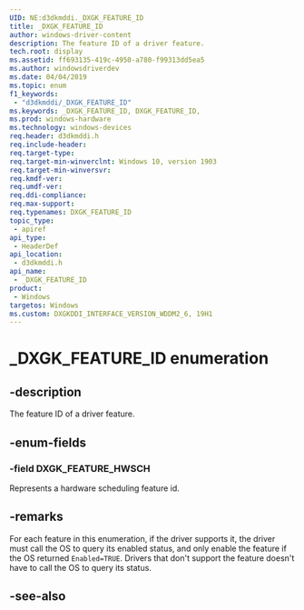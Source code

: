 ```yaml
---
UID: NE:d3dkmddi._DXGK_FEATURE_ID
title: _DXGK_FEATURE_ID
author: windows-driver-content
description: The feature ID of a driver feature.
tech.root: display
ms.assetid: ff693135-419c-4950-a780-f99313dd5ea5
ms.author: windowsdriverdev
ms.date: 04/04/2019
ms.topic: enum
f1_keywords:
 - "d3dkmddi/_DXGK_FEATURE_ID"
ms.keywords: _DXGK_FEATURE_ID, DXGK_FEATURE_ID, 
ms.prod: windows-hardware
ms.technology: windows-devices
req.header: d3dkmddi.h
req.include-header:
req.target-type:
req.target-min-winverclnt: Windows 10, version 1903
req.target-min-winversvr:
req.kmdf-ver:
req.umdf-ver:
req.ddi-compliance:
req.max-support:
req.typenames: DXGK_FEATURE_ID
topic_type: 
 - apiref
api_type: 
 - HeaderDef
api_location: 
 - d3dkmddi.h
api_name: 
 - _DXGK_FEATURE_ID
product: 
 - Windows
targetos: Windows
ms.custom: DXGKDDI_INTERFACE_VERSION_WDDM2_6, 19H1
---
```


# _DXGK_FEATURE_ID enumeration

## -description

The feature ID of a driver feature.

## -enum-fields

### -field DXGK_FEATURE_HWSCH 

Represents a hardware scheduling feature id.

## -remarks

For each feature in this enumeration, if the driver supports it, the driver must call the OS to query its enabled status, and only enable the feature if the OS returned `Enabled=TRUE`. Drivers that don't support the feature doesn't have to call the OS to query its status.

## -see-also
